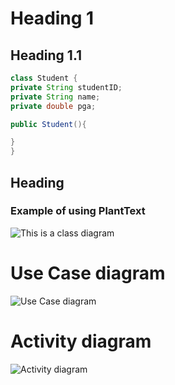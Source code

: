 
# Heading 1 
## Heading 1.1
```java
class Student {
private String studentID;
private String name;
private double pga;

public Student(){

}
}
```
## Heading  
### Example of using PlantText
![This is a class diagram](https://www.planttext.com/api/plantuml/png/X94zJWCn48NxESLeAq1oGHkb24eA8b4X96fhTvGTnPvPURn4278o2ewKAyJBxeAG-Edyv6_UU_QStjvNbdtAVGm0jcV1f4O0cNCWlAVWCwjOovsXmtNmPhXXlqi-0a0zwWE5mBB35q34hMHyP6dqO8DyKcxmJklzGqiRrNHn2STvyAOhoP4aJ_fM-v8zdjSQOo-p6Wtdl683y9cwV7NbJjoNtQAKQ2bnzbBJ3-3a_H_sKUSNgBgkyChrdSCgUdckfeQBmRjJu-7N_g279tndOKNIb2sS0G00__y30000)


# Use Case diagram
![Use Case diagram](https://www.planttext.com/api/plantuml/png/L511IWD14BpNAygREMoypq42kmg2g21vG9Cqmv3PcT0pAuZuCWy-oI_O48oa3arHNLKq_VFrlMbTh2zp1jeX5Lfj2lJKi_95TWU9oe7RfXp5nvGacim0J7TTIdJRlKfVJ1i_GCVrOusfh4vyD5ygRpXfLYTUP2jAupXjyGc4k_cOwxjg8CAOavOU45wNezfRQjK2yEVWCDoUo_yT5_AfWUlrMMBWq_ELupBY6RyWy84oCzOziD6ozpVy0W00__y30000)

# Activity diagram
![Activity diagram](https://www.planttext.com/api/plantuml/png/B8un3e9G44JxFSMKKdW1ACG48uMnqOHOecvm0_mb_oyIpcRXaRo27sCpnMJUp7nUxpnOxMtiEwBGYeFNm4GcrZ6gXqGzg0vOOtipUOhDAAHkVDs38h6mHDCljof7r_Xvam0IiBfmI0X8TxMXL4CbhWdPuXHUN1kzdg-UfupOtVyDHqs8qhtYh3Xrp4EsREX0bCTGFFa5003__mC0)
